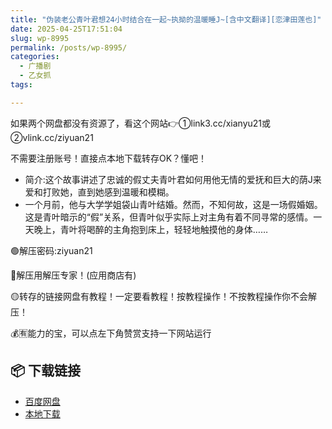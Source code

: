 ```yaml
---
title: "伪装老公青叶君想24小时结合在一起~执拗的温暖睡J~[含中文翻译][恋津田莲也]"
date: 2025-04-25T17:51:04
slug: wp-8995
permalink: /posts/wp-8995/
categories:
  - 广播剧
  - 乙女抓
tags:

---
```


如果两个网盘都没有资源了，看这个网站👉①link3.cc/xianyu21或②vlink.cc/ziyuan21

不需要注册账号！直接点本地下载转存OK？懂吧！

*   简介:这个故事讲述了忠诚的假丈夫青叶君如何用他无情的爱抚和巨大的荫J来爱和打败她，直到她感到温暖和模糊。
*   一个月前，他与大学学姐袋山青叶结婚。然而，不知何故，这是一场假婚姻。这是青叶暗示的“假”关系，但青叶似乎实际上对主角有着不同寻常的感情。一天晚上，青叶将喝醉的主角抱到床上，轻轻地触摸他的身体……

🟢解压密码:ziyuan21

🔵解压用解压专家！(应用商店有)

🟡转存的链接网盘有教程！一定要看教程！按教程操作！不按教程操作你不会解压！

💰🈶能力的宝，可以点左下角赞赏支持一下网站运行

## 📦 下载链接
- [百度网盘](https://blziyuan21.com/pay-download/8995?key=40890bc95f&down_id=0)
- [本地下载](https://blziyuan21.com/pay-download/8995?key=40890bc95f&down_id=1)

